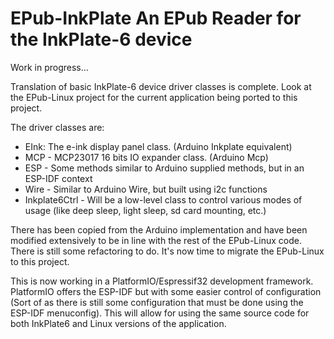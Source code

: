 # EPub-InkPlate An EPub Reader for the InkPlate-6 device

Work in progress...

Translation of basic InkPlate-6 device driver classes is complete. Look at the EPub-Linux project for the current application being ported to this project.

The driver classes are:

- EInk: The e-ink display panel class. (Arduino Inkplate equivalent)
- MCP - MCP23017 16 bits IO expander class. (Arduino Mcp)
- ESP - Some methods similar to Arduino supplied methods, but in an ESP-IDF context
- Wire - Similar to Arduino Wire, but built using i2c functions
- Inkplate6Ctrl - Will be a low-level class to control various modes of usage
  (like deep sleep, light sleep, sd card mounting, etc.)

There has been copied from the Arduino implementation and have been modified extensively to be in line with the rest of the EPub-Linux code. There is still some refactoring to do. It's now time to migrate the EPub-Linux to this project.

This is now working in a PlatformIO/Espressif32 development framework. PlatformIO offers the ESP-IDF but with some easier control of configuration (Sort of as there is still some configuration that must be done using the ESP-IDF menuconfig). This will allow for using the same source code for both InkPlate6 and Linux versions of the application.

